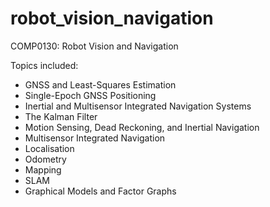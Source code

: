 # robot_vision_navigation
COMP0130: Robot Vision and Navigation

Topics included: 
- GNSS and Least-Squares Estimation
- Single-Epoch GNSS Positioning 
- Inertial and Multisensor Integrated Navigation Systems 
- The Kalman Filter 
- Motion Sensing, Dead Reckoning, and Inertial Navigation 
- Multisensor Integrated Navigation 
- Localisation
- Odometry
- Mapping 
- SLAM
- Graphical Models and Factor Graphs
